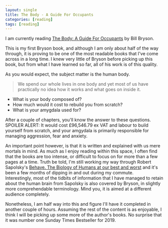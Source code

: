 ```yaml
---
layout: single
title: The Body - A Guide For Occupants
categories: [reading]
tags: [reading]
---
```


I am currently reading [The Body: A Guide For Occupants](https://www.bookdepository.com/The-Body-Bill-Bryson/9780857522405) by Bill Bryson.  
  
This is my first Bryson book, and although I am only about half of the way through,
it is proving to be one of the most readable books that I've come across in a long
time. I knew very little of Bryson before picking up this book, but from what I
have learned so far, all of his work is of this quality.

As you would expect, the subject matter is the human body.
> We spend our whole lives in one body and yet most of us have practically no idea how it works and what goes on inside it.

* What is your body composed of?
* How much would it cost to rebuild you from scratch?
* What is your amygdala used for?

After a couple of chapters, you'll know the answer to these questions.  
SPOILER ALERT: It would cost £96,546.79 ex VAT and labour to build yourself from
scratch, and your amgydala is primarily responsible for managing aggression,
fear and anxiety.

An important point however, is that it is written and explained with us mere mortals in mind. As
much as I enjoy reading within this space, I often find that the books are too
intense, or difficult to focus on for more than a few pages at a time. Truth be told,
I'm still working my way through Robert Sapolsky's [Behave. The Biology of Humans at our best and worst](https://www.bookdepository.com/Behave/9780099575061) 
and it's been a few months of dipping in and out during my commute.  
Interestingly, most of the tidbits of information that I have managed to retain about the
human brain from Sapolsky is also covered by Bryson, in slightly more
comprehendable terminology. Mind you, it is aimed at a different audience
completely.  
  
Nonetheless, I am half way into this and figure I'll have it completed in
another couple of hours. Assuming the rest of the content is as enjoyable, I
think I will be picking up some more of the author's books. No surprise that it
was number one Sunday Times Bestseller for 2019.
